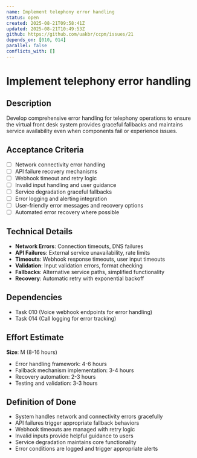 ```yaml
---
name: Implement telephony error handling
status: open
created: 2025-08-21T09:58:41Z
updated: 2025-08-21T10:49:53Z
github: https://github.com/uakbr/ccpm/issues/21
depends_on: [010, 014]
parallel: false
conflicts_with: []
---
```


# Implement telephony error handling

## Description
Develop comprehensive error handling for telephony operations to ensure the virtual front desk system provides graceful fallbacks and maintains service availability even when components fail or experience issues.

## Acceptance Criteria
- [ ] Network connectivity error handling
- [ ] API failure recovery mechanisms
- [ ] Webhook timeout and retry logic
- [ ] Invalid input handling and user guidance
- [ ] Service degradation graceful fallbacks
- [ ] Error logging and alerting integration
- [ ] User-friendly error messages and recovery options
- [ ] Automated error recovery where possible

## Technical Details
- **Network Errors**: Connection timeouts, DNS failures
- **API Failures**: External service unavailability, rate limits
- **Timeouts**: Webhook response timeouts, user input timeouts
- **Validation**: Input validation errors, format checking
- **Fallbacks**: Alternative service paths, simplified functionality
- **Recovery**: Automatic retry with exponential backoff

## Dependencies
- Task 010 (Voice webhook endpoints for error handling)
- Task 014 (Call logging for error tracking)

## Effort Estimate
**Size**: M (8-16 hours)
- Error handling framework: 4-6 hours
- Fallback mechanism implementation: 3-4 hours
- Recovery automation: 2-3 hours
- Testing and validation: 3-3 hours

## Definition of Done
- System handles network and connectivity errors gracefully
- API failures trigger appropriate fallback behaviors
- Webhook timeouts are managed with retry logic
- Invalid inputs provide helpful guidance to users
- Service degradation maintains core functionality
- Error conditions are logged and trigger appropriate alerts
